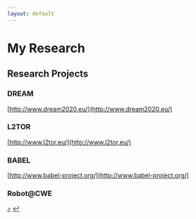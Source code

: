 ```yaml
---
layout: default
---
```


# [](#my-research)My Research




## [](#projects)Research Projects

### [](#dream)DREAM


[http://www.dream2020.eu/](http://www.dream2020.eu/)

### [](#l2tor)L2TOR


[http://www.l2tor.eu/](http://www.l2tor.eu/)

### [](#babel)BABEL


[http://www.babel-project.org/](http://www.babel-project.org/)

### [](#robots_at_collaborative_working_environments)Robot@CWE




[:arrow_heading_up:](#my-research)
[:leftwards_arrow_with_hook:](javascript:history.back())
